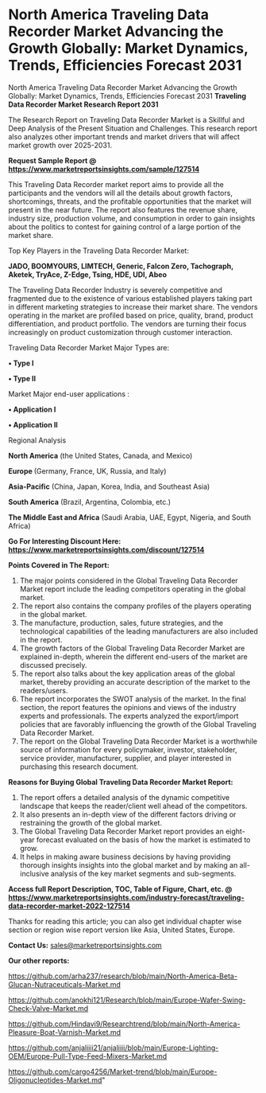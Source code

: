 # North America Traveling Data Recorder Market Advancing the Growth Globally: Market Dynamics, Trends, Efficiencies Forecast 2031
North America Traveling Data Recorder Market Advancing the Growth Globally: Market Dynamics, Trends, Efficiencies Forecast 2031
<strong>Traveling Data Recorder Market Research Report 2031</strong>

The Research Report on Traveling Data Recorder Market is a Skillful and Deep Analysis of the Present Situation and Challenges. This research report also analyzes other important trends and market drivers that will affect market growth over 2025-2031.

<strong>Request Sample Report @ <a href=https://www.marketreportsinsights.com/sample/127514>https://www.marketreportsinsights.com/sample/127514</a></strong>

This Traveling Data Recorder market report aims to provide all the participants and the vendors will all the details about growth factors, shortcomings, threats, and the profitable opportunities that the market will present in the near future. The report also features the revenue share, industry size, production volume, and consumption in order to gain insights about the politics to contest for gaining control of a large portion of the market share.

Top Key Players in the Traveling Data Recorder Market:

<strong>JADO, BOOMYOURS, LIMTECH, Generic, Falcon Zero, Tachograph, Aketek, TryAce, Z-Edge, Tsing, HDE, UDI, Abeo</strong>

The Traveling Data Recorder Industry is severely competitive and fragmented due to the existence of various established players taking part in different marketing strategies to increase their market share. The vendors operating in the market are profiled based on price, quality, brand, product differentiation, and product portfolio. The vendors are turning their focus increasingly on product customization through customer interaction.

Traveling Data Recorder Market Major Types are:

<strong>• Type I

• Type II</strong>

Market Major end-user applications :

<strong>• Application I

• Application II</strong>

Regional Analysis

</u><strong><b>North America</b></strong> (the United States, Canada, and Mexico)

<strong><b>Europe </b></strong>(Germany, France, UK, Russia, and Italy)

<strong><b>Asia-Pacific</b></strong> (China, Japan, Korea, India, and Southeast Asia)

<strong><b>South America</b></strong> (Brazil, Argentina, Colombia, etc.)

<strong><b>The Middle East and Africa</b></strong> (Saudi Arabia, UAE, Egypt, Nigeria, and South Africa)

<strong>Go For Interesting Discount Here: <a href=https://www.marketreportsinsights.com/discount/127514>https://www.marketreportsinsights.com/discount/127514</a></strong>

<strong>Points Covered in The Report:</strong>
<ol>
  <li>The major points considered in the Global Traveling Data Recorder Market report include the leading competitors operating in the global market.</li>
  <li>The report also contains the company profiles of the players operating in the global market.</li>
  <li>The manufacture, production, sales, future strategies, and the technological capabilities of the leading manufacturers are also included in the report.</li>
  <li>The growth factors of the Global Traveling Data Recorder Market are explained in-depth, wherein the different end-users of the market are discussed precisely.</li>
  <li>The report also talks about the key application areas of the global market, thereby providing an accurate description of the market to the readers/users.</li>
  <li>The report incorporates the SWOT analysis of the market. In the final section, the report features the opinions and views of the industry experts and professionals. The experts analyzed the export/import policies that are favorably influencing the growth of the Global Traveling Data Recorder Market.</li>
  <li>The report on the Global Traveling Data Recorder Market is a worthwhile source of information for every policymaker, investor, stakeholder, service provider, manufacturer, supplier, and player interested in purchasing this research document.</li>
</ol>
<strong>Reasons for Buying Global Traveling Data Recorder Market Report:</strong>

<ol>
  <li>The report offers a detailed analysis of the dynamic competitive landscape that keeps the reader/client well ahead of the competitors.</li>
  <li>It also presents an in-depth view of the different factors driving or restraining the growth of the global market.</li>
  <li>The Global Traveling Data Recorder Market report provides an eight-year forecast evaluated on the basis of how the market is estimated to grow.</li>
  <li>It helps in making aware business decisions by having providing thorough insights insights into the global market and by making an all-inclusive analysis of the key market segments and sub-segments.</li>
</ol>
<strong>Access full Report Description, TOC, Table of Figure, Chart, etc. @ <a href=https://www.marketreportsinsights.com/industry-forecast/traveling-data-recorder-market-2022-127514>https://www.marketreportsinsights.com/industry-forecast/traveling-data-recorder-market-2022-127514</a></strong>


Thanks for reading this article; you can also get individual chapter wise section or region wise report version like Asia, United States, Europe.

<strong>Contact Us:</strong>
sales@marketreportsinsights.com

<strong>Our other reports:</strong>

<a href=https://github.com/arha237/research/blob/main/North-America-Beta-Glucan-Nutraceuticals-Market.md>https://github.com/arha237/research/blob/main/North-America-Beta-Glucan-Nutraceuticals-Market.md</a>

<a href=https://github.com/anokhi121/Research/blob/main/Europe-Wafer-Swing-Check-Valve-Market.md>https://github.com/anokhi121/Research/blob/main/Europe-Wafer-Swing-Check-Valve-Market.md</a>

<a href=https://github.com/Hindavi9/Researchtrend/blob/main/North-America-Pleasure-Boat-Varnish-Market.md>https://github.com/Hindavi9/Researchtrend/blob/main/North-America-Pleasure-Boat-Varnish-Market.md</a>

<a href=https://github.com/anjaliiii21/anjaliiii/blob/main/Europe-Lighting-OEM/Europe-Pull-Type-Feed-Mixers-Market.md>https://github.com/anjaliiii21/anjaliiii/blob/main/Europe-Lighting-OEM/Europe-Pull-Type-Feed-Mixers-Market.md</a>

<a href=https://github.com/cargo4256/Market-trend/blob/main/Europe-Oligonucleotides-Market.md>https://github.com/cargo4256/Market-trend/blob/main/Europe-Oligonucleotides-Market.md</a>"
